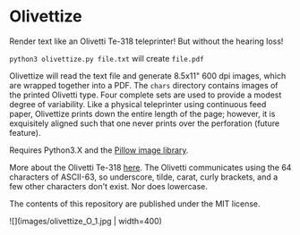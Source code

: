 # Olivettize
Render text like an Olivetti Te-318 teleprinter! But without the hearing loss!

`python3 olivettize.py file.txt` will create `file.pdf`

Olivettize will read the text file and generate 8.5x11" 600 dpi images, which are wrapped together into a PDF. The `chars` directory contains images of the printed Olivetti type. Four complete sets are used to provide a modest degree of variability. Like a physical teleprinter using continuous feed paper, Olivettize prints down the entire length of the page; however, it is exquisitely aligned such that one never prints over the perforation (future feature).

Requires Python3.X and the [Pillow image library](https://pillow.readthedocs.io/en/stable/index.html).

More about the Olivetti Te-318 [here](http://ef1j.org/~emf/Olivetti_TE318.html). The Olivetti communicates using the 64 characters of ASCII-63, so underscore, tilde, carat, curly brackets, and a few other characters don't exist. Nor does lowercase.

The contents of this repository are published under the MIT license.

![](images/olivettize_O_1.jpg | width=400)
